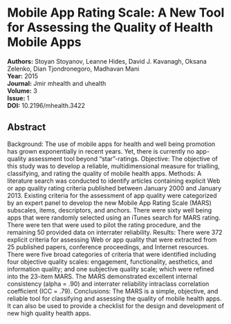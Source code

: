 # Mobile App Rating Scale: A New Tool for Assessing the Quality of Health Mobile Apps

**Authors:** Stoyan Stoyanov, Leanne Hides, David J. Kavanagh, Oksana Zelenko, Dian Tjondronegoro, Madhavan Mani  
**Year:** 2015  
**Journal:** Jmir mhealth and uhealth  
**Volume:** 3  
**Issue:** 1  
**DOI:** 10.2196/mhealth.3422  

## Abstract
Background: The use of mobile apps for health and well being promotion has grown exponentially in recent years. Yet, there is currently no app-quality assessment tool beyond “star”-ratings. Objective: The objective of this study was to develop a reliable, multidimensional measure for trialling, classifying, and rating the quality of mobile health apps. Methods: A literature search was conducted to identify articles containing explicit Web or app quality rating criteria published between January 2000 and January 2013. Existing criteria for the assessment of app quality were categorized by an expert panel to develop the new Mobile App Rating Scale (MARS) subscales, items, descriptors, and anchors. There were sixty well being apps that were randomly selected using an iTunes search for MARS rating. There were ten that were used to pilot the rating procedure, and the remaining 50 provided data on interrater reliability. Results: There were 372 explicit criteria for assessing Web or app quality that were extracted from 25 published papers, conference proceedings, and Internet resources. There were five broad categories of criteria that were identified including four objective quality scales: engagement, functionality, aesthetics, and information quality; and one subjective quality scale; which were refined into the 23-item MARS. The MARS demonstrated excellent internal consistency (alpha = .90) and interrater reliability intraclass correlation coefficient (ICC = .79). Conclusions: The MARS is a simple, objective, and reliable tool for classifying and assessing the quality of mobile health apps. It can also be used to provide a checklist for the design and development of new high quality health apps.

